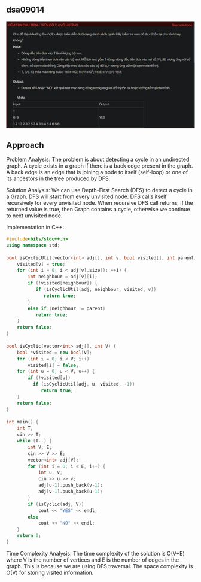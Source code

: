 ## dsa09014
![alt text](image.png)
## Approach
Problem Analysis:
The problem is about detecting a cycle in an undirected graph. A cycle exists in a graph if there is a back edge present in the graph. A back edge is an edge that is joining a node to itself (self-loop) or one of its ancestors in the tree produced by DFS.

Solution Analysis:
We can use Depth-First Search (DFS) to detect a cycle in a Graph. DFS will start from every unvisited node. DFS calls itself recursively for every unvisited node. When recursive DFS call returns, if the returned value is true, then Graph contains a cycle, otherwise we continue to next unvisited node.

Implementation in C++:

```cpp
#include<bits/stdc++.h>
using namespace std;

bool isCyclicUtil(vector<int> adj[], int v, bool visited[], int parent) {
    visited[v] = true;
    for (int i = 0; i < adj[v].size(); ++i) {
        int neighbour = adj[v][i];
        if (!visited[neighbour]) {
           if (isCyclicUtil(adj, neighbour, visited, v))
              return true;
        }
        else if (neighbour != parent)
           return true;
    }
    return false;
}

bool isCyclic(vector<int> adj[], int V) {
    bool *visited = new bool[V];
    for (int i = 0; i < V; i++)
        visited[i] = false;
    for (int u = 0; u < V; u++) {
        if (!visited[u])
          if (isCyclicUtil(adj, u, visited, -1))
             return true;
    }
    return false;
}

int main() {
    int T;
    cin >> T;
    while (T--) {
        int V, E;
        cin >> V >> E;
        vector<int> adj[V];
        for (int i = 0; i < E; i++) {
            int u, v;
            cin >> u >> v;
            adj[u-1].push_back(v-1);
            adj[v-1].push_back(u-1);
        }
        if (isCyclic(adj, V))
            cout << "YES" << endl;
        else
            cout << "NO" << endl;
    }
    return 0;
}
```

Time Complexity Analysis:
The time complexity of the solution is O(V+E) where V is the number of vertices and E is the number of edges in the graph. This is because we are using DFS traversal. The space complexity is O(V) for storing visited information.